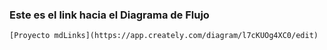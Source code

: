 ### Este es el link hacia el Diagrama de Flujo
    [Proyecto mdLinks](https://app.creately.com/diagram/l7cKUOg4XC0/edit)